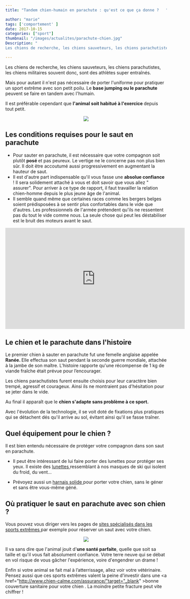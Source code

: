 ```yaml
---
title: "Tandem chien-humain en parachute : qu'est ce que ça donne ?   "

author: "marie"
tags: ['comportement' ]
date: 2017-10-15
categories: ["sport"]
thumbnail: "/images/actualites/parachute-chien.jpg"
Description: "
Les chiens de recherche, les chiens sauveteurs, les chiens parachutistes, les chiens militaires souvent donc, sont des athlètes super entraînés.  "

---
```


Les chiens de recherche, les chiens sauveteurs, les chiens parachutistes, les chiens militaires souvent donc, sont des athlètes super entraînés.

Mais pour autant il n'est pas nécessaire de porter l'uniforme pour pratiquer un sport extrême avec son petit poilu. Le <b>base jumping ou le parachute</b> peuvent se faire en tandem avec l'humain.

Il est préférable cependant que <b>l'animal soit habitué à l'exercice </b> depuis tout petit.


<p align="center"><img src="/images/actualites/saut-pra-chien.jpg" class="img-responsive"></p>




## Les conditions requises pour le saut en parachute ##

<ul><li>Pour sauter en parachute, il est nécessaire que votre compagnon soit plutôt <b>posé </b> et pas peureux. Le vertige ne le concerne pas non plus bien sûr. Il doit être accoutumé aussi progressivement en augmentant la hauteur de saut. </li>
<li>Il est d'autre part indispensable qu'il vous fasse une <b>absolue confiance</b> ! Il sera solidement attaché à vous et doit savoir que vous allez " assurer".
Pour arriver à ce type de rapport, il faut travailler la relation chien-homme depuis le plus jeune âge de l'animal. </li>
<li>Il semble quand même que certaines races comme les bergers belges soient prédisposées à se sentir plus confortables dans le vide que d'autres. Les professionnels de l'armée prétendent qu'ils ne ressentent pas du tout le vide comme nous. La seule chose qui peut les déstabiliser est le bruit des moteurs avant le saut. </li></ul>


<iframe width="560" height="315" src="https://www.youtube.com/embed/nfAmt6k3l6k" frameborder="0" allowfullscreen></iframe>





## Le chien et le parachute dans l'histoire ##

Le premier chien à sauter en parachute fut une femelle anglaise appelée <b>Ranée. </b> Elle effectua son saut pendant la seconde guerre mondiale, attachée à la jambe de son maître. L'histoire rapporte qu'une récompense de 1 kg de viande fraîche était prévue pour l’encourager.


Les chiens parachutistes furent ensuite choisis pour leur caractère bien trempé, agressif et courageux. Ainsi ils ne montraient pas d'hésitation pour se jeter dans le vide.

Au final il apparaît que le <b> chien s'adapte sans problème à ce sport.</b>

 Avec l'évolution de la technologie, il se voit doté de fixations plus pratiques qui se détachent dés qu'il arrive au sol, évitant ainsi qu'il se fasse traîner.



## Quel équipement pour le chien ? ##
Il est bien entendu nécessaire de protéger votre compagnon dans son saut en parachute. <ul><li>
Il peut être intéressant de lui faire porter des lunettes pour protéger ses yeux. Il existe des <a href="https://www.morinfrance.com/c-equipement-de-protection-pour-chien/lunette-masque-de-protection-des-yeux-pour-chien-large-chien-de-13-a-45-kg-rex-specs" target ="_blank" > lunettes </a>ressemblant à nos masques de ski qui isolent du froid, du vent...</li>
<li>Prévoyez aussi un <a href="https://www.juliusk9.fr/harnais-type-sac-a-dos-julius-k9.html" target ="_blank" > harnais solide </a> pour porter votre chien, sans le géner et sans être vous-même géné.
</li></ul>


## Où pratiquer le saut en parachute avec son chien ?
Vous pouvez vous diriger vers les pages de <a href="http://www.startin-sport.com/sauter-en-parachute-avec-son-chien.htm" target ="_blank" > sites spécialisés dans les sports extrêmes </a> par exemple pour réserver un saut avec votre chien.

 <p align="center"><img src="/images/actualites/harnais-para.jpg" class="img-responsive"></p>


Il va sans dire que l'animal jouit d'<b>une santé parfaite</b>, quelle que soit sa taille et qu'il vous fait absolument confiance. Votre terre neuve qui se débat en vol risque de vous gâcher l'expérience, voire d'engendrer un drame !

Enfin si votre animal se fait mal à l’atterrissage, allez voir votre vétérinaire. Pensez aussi que ces sports extrêmes valent la peine d'investir dans une <a href="http://www.chien-calme.com/assurance/"target="_blank" >bonne couverture sanitaire pour votre chien </a>. La moindre petite fracture peut vite chiffrer !




